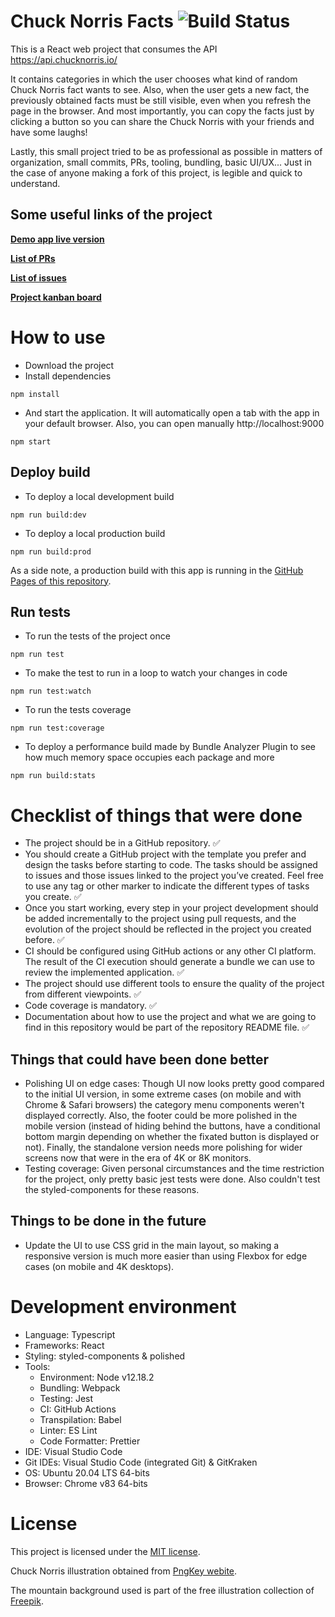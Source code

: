 # Chuck Norris Facts ![Build Status](https://github.com/Firenz/chuck-norris-facts/actions/workflows/deploy.yml/badge.svg)

This is a React web project that consumes the API https://api.chucknorris.io/

It contains categories in which the user chooses what kind of random Chuck Norris fact wants to see. Also, when the user gets a new fact, the previously obtained facts must be still visible, even when you refresh the page in the browser. And most importantly, you can copy the facts just by clicking a button so you can share the Chuck Norris with your friends and have some laughs!

Lastly, this small project tried to be as professional as possible in matters of organization, small commits, PRs, tooling, bundling, basic UI/UX... Just in the case of anyone making a fork of this project, is legible and quick to understand.

## Some useful links of the project
**[Demo app live version](https://firenz.github.io/chuck-norris-facts/)**

**[List of PRs](https://github.com/Firenz/chuck-norris-facts/pulls?q=is%3Apr+is%3Aclosed)**

**[List of issues](https://github.com/Firenz/chuck-norris-facts/issues?q=is%3Aissue+is%3Aclosed)**

**[Project kanban board](https://github.com/Firenz/chuck-norris-facts/projects/2)**

# How to use
- Download the project
- Install dependencies 
```
npm install
```
- And start the application. It will automatically open a tab with the app in your default browser. Also, you can open manually http://localhost:9000
```
npm start
```
## Deploy build
- To deploy a local development build
```
npm run build:dev
```
- To deploy a local production build
```
npm run build:prod
```
As a side note, a production build with this app is running in the [GitHub Pages of this repository](https://firenz.github.io/chuck-norris-facts/).

## Run tests
- To run the tests of the project once
```
npm run test
```
- To make the test to run in a loop to watch your changes in code
```
npm run test:watch
```
- To run the tests coverage
```
npm run test:coverage
```
- To deploy a performance build made by Bundle Analyzer Plugin to see how much memory space occupies each package and more
```
npm run build:stats
```
# Checklist of things that were done
- The project should be in a GitHub repository. ✅ 
- You should create a GitHub project with the template you prefer and design the tasks before starting to code. The tasks should be assigned to issues and those issues linked to the project you’ve created. Feel free to use any tag or other marker to indicate the different types of tasks you create. ✅ 
- Once you start working, every step in your project development should be added incrementally to the project using pull requests, and the evolution of the project should be reflected in the project you created before. ✅ 
- CI should be configured using GitHub actions or any other CI platform. The result of the CI execution should generate a bundle we can use to review the implemented application. ✅ 
- The project should use different tools to ensure the quality of the project from different viewpoints. ✅ 
- Code coverage is mandatory. ✅ 
- Documentation about how to use the project and what we are going to find in this repository would be part of the repository README file. ✅ 

## Things that could have been done better
- Polishing UI on edge cases: Though UI now looks pretty good compared to the initial UI version, in some extreme cases (on mobile and with Chrome & Safari browsers) the category menu components weren't displayed correctly. Also, the footer could be more polished in the mobile version (instead of hiding behind the buttons, have a conditional bottom margin depending on whether the fixated button is displayed or not). Finally, the standalone version needs more polishing for wider screens now that were in the era of 4K or 8K monitors.
- Testing coverage: Given personal circumstances and the time restriction for the project, only pretty basic jest tests were done. Also couldn't test the styled-components for these reasons.

## Things to be done in the future
- Update the UI to use CSS grid in the main layout, so making a responsive version is much more easier than using Flexbox for edge cases (on mobile and 4K desktops).

# Development environment
- Language: Typescript
- Frameworks: React
- Styling: styled-components & polished
- Tools: 
  - Environment: Node v12.18.2
  - Bundling: Webpack
  - Testing: Jest
  - CI: GitHub Actions
  - Transpilation: Babel
  - Linter: ES Lint
  - Code Formatter: Prettier
- IDE: Visual Studio Code
- Git IDEs: Visual Studio Code (integrated Git) & GitKraken
- OS: Ubuntu 20.04 LTS 64-bits
- Browser: Chrome v83 64-bits

 # License
This project is licensed under the [MIT license](https://github.com/Firenz/chuck-norris-facts/blob/master/LICENSE).

Chuck Norris illustration obtained from [PngKey webite](https://www.pngkey.com/detail/u2q8y3o0t4w7o0a9_chuck-norris-facts-have-spread-around-the-world/).

The mountain background used is part of the free illustration collection of [Freepik](https://www.freepik.es/).
